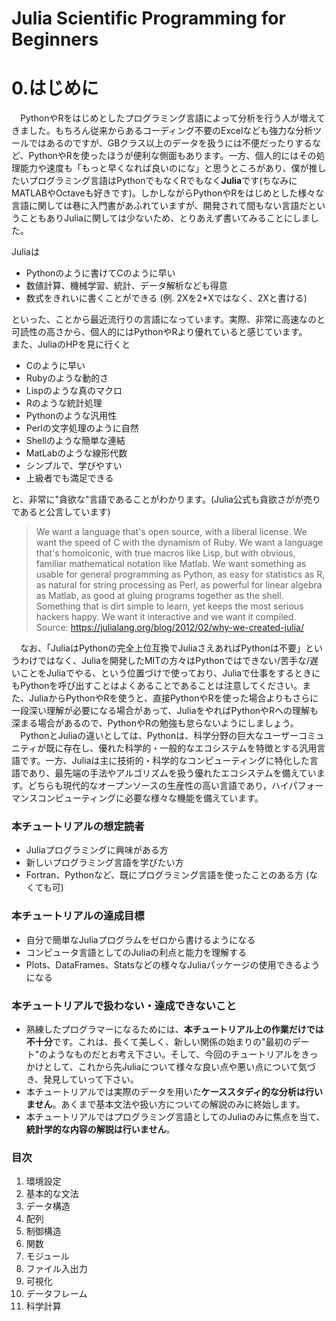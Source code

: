 # Julia Scientific Programming for Beginners
# 0.はじめに
　PythonやRをはじめとしたプログラミング言語によって分析を行う人が増えてきました。もちろん従来からあるコーディング不要のExcelなども強力な分析ツールではあるのですが、GBクラス以上のデータを扱うには不便だったりするなど、PythonやRを使ったほうが便利な側面もあります。一方、個人的にはその処理能力や速度も「もっと早くなれば良いのにな」と思うところがあり、僕が推したいプログラミング言語はPythonでもなくRでもなく<b>Julia</b>です(ちなみにMATLABやOctaveも好きです)。しかしながらPythonやRをはじめとした様々な言語に関しては巷に入門書があふれていますが、開発されて間もない言語だということもありJuliaに関しては少ないため、とりあえず書いてみることにしました。<br>

Juliaは<br>
- Pythonのように書けてCのように早い<br>
- 数値計算、機械学習、統計、データ解析なども得意<br>
- 数式をきれいに書くことができる (例. 2Xを2*Xではなく、2Xと書ける)<br>

といった、ことから最近流行りの言語になっています。実際、非常に高速なのと可読性の高さから、個人的にはPythonやRより優れていると感じています。<br>
また、JuliaのHPを見に行くと<br>
- Cのように早い<br>
- Rubyのような動的さ<br>
- Lispのような真のマクロ<br>
- Rのような統計処理<br>
- Pythonのような汎用性<br>
- Perlの文字処理のように自然<br>
- Shellのような簡単な連結<br>
- MatLabのような線形代数<br>
- シンプルで、学びやすい<br>
- 上級者でも満足できる<br>

と、非常に"貪欲な"言語であることがわかります。(Julia公式も貪欲さがが売りであると公言しています)<br>
>We want a language that's open source, with a liberal license. We want the speed of C with the dynamism of Ruby. We want a language that's homoiconic, with true macros like Lisp, but with obvious, familiar mathematical notation like Matlab. We want something as usable for general programming as Python, as easy for statistics as R, as natural for string processing as Perl, as powerful for linear algebra as Matlab, as good at gluing programs together as the shell. Something that is dirt simple to learn, yet keeps the most serious hackers happy. We want it interactive and we want it compiled.<br>
Source: https://julialang.org/blog/2012/02/why-we-created-julia/

　なお、「JuliaはPythonの完全上位互換でJuliaさえあればPythonは不要」というわけではなく、Juliaを開発したMITの方々はPythonではできない/苦手な/遅いことをJuliaでやる、という位置づけで使っており、Juliaで仕事をするときにもPythonを呼び出すことはよくあることであることは注意してください。また、JuliaからPythonやRを使うと、直接PythonやRを使った場合よりもさらに一段深い理解が必要になる場合があって、JuliaをやればPythonやRへの理解も深まる場合があるので、PythonやRの勉強も怠らないようにしましょう。<br>
　PythonとJuliaの違いとしては、Pythonは、科学分野の巨大なユーザーコミュニティが既に存在し、優れた科学的・一般的なエコシステムを特徴とする汎用言語です。一方、Juliaは主に技術的・科学的なコンピューティングに特化した言語であり、最先端の手法やアルゴリズムを扱う優れたエコシステムを備えています。どちらも現代的なオープンソースの生産性の高い言語であり，ハイパフォーマンスコンピューティングに必要な様々な機能を備えています。

### 本チュートリアルの想定読者
- Juliaプログラミングに興味がある方<br>
- 新しいプログラミング言語を学びたい方<br>
- Fortran、Pythonなど、既にプログラミング言語を使ったことのある方 (なくても可)<br>
 
### 本チュートリアルの達成目標
- 自分で簡単なJuliaプログラムをゼロから書けるようになる
- コンピュータ言語としてのJuliaの利点と能力を理解する
- Plots、DataFrames、Statsなどの様々なJuliaパッケージの使用できるようになる

### 本チュートリアルで扱わない・達成できないこと
- 熟練したプログラマーになるためには、<b>本チュートリアル上の作業だけでは不十分</b>です。これは、長くて美しく、新しい関係の始まりの"最初のデート"のようなものだとお考え下さい。そして、今回のチュートリアルをきっかけとして、これから先Juliaについて様々な良い点や悪い点について気づき、発見していって下さい。<br>
- 本チュートリアルでは実際のデータを用いた<b>ケーススタディ的な分析は行いません</b>。あくまで基本文法や扱い方についての解説のみに終始します。<br>
- 本チュートリアルではプログラミング言語としてのJuliaのみに焦点を当て、<b>統計学的な内容の解説は行いません</b>。

### 目次
1. 環境設定
2. 基本的な文法
3. データ構造
4. 配列
5. 制御構造
6. 関数
7. モジュール
8. ファイル入出力
9. 可視化
10. データフレーム
11. 科学計算
